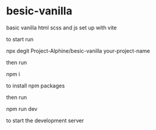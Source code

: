 # besic-vanilla
basic vanilla html scss and js set up with vite

to start run

npx degit Project-Alphine/besic-vanilla your-project-name

then run

npm i

to install npm packages

then run

npm run dev

to start the development server
